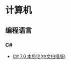 

# 计算机

## 编程语言

### C#

- [C# 7.0 本质论(中文扫描版)](https://github.com/cyberniuzi/PDF/raw/master/%E8%AE%A1%E7%AE%97%E6%9C%BA/%E7%BC%96%E7%A8%8B%E8%AF%AD%E8%A8%80/C%23/C%237%E6%9C%AC%E8%B4%A8%E8%AE%BA.pdf)
